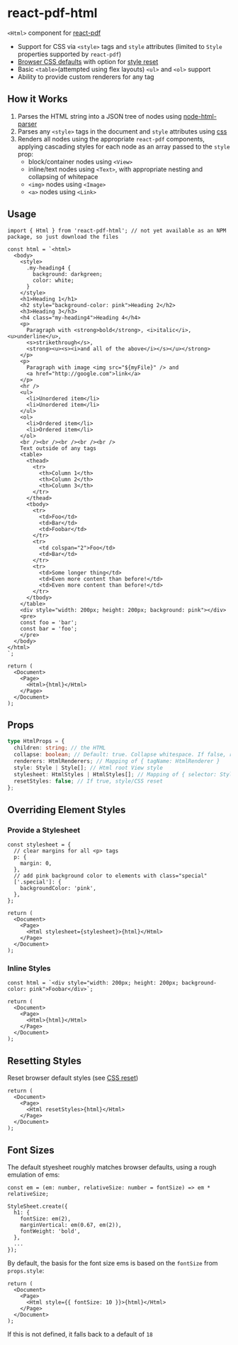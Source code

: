 # react-pdf-html

`<Html>` component for [react-pdf](https://github.com/diegomura/react-pdf/)

- Support for CSS via `<style>` tags and `style` attributes (limited to `Style` properties supported by `react-pdf`)
- [Browser CSS defaults](https://www.w3schools.com/cssref/css_default_values.asp) with option for [style reset](https://meyerweb.com/eric/tools/css/reset/)
- Basic `<table>`(attempted using flex layouts) `<ul>` and `<ol>` support
- Ability to provide custom renderers for any tag

## How it Works

1. Parses the HTML string into a JSON tree of nodes using [node-html-parser](https://github.com/taoqf/node-html-parser)
2. Parses any `<style>` tags in the document and `style` attributes using [css](https://github.com/reworkcss/css)
3. Renders all nodes using the appropriate `react-pdf` components, applying cascading styles for each node as an array passed to the `style` prop:
    - block/container nodes using `<View>`
    - inline/text nodes using `<Text>`, with appropriate nesting and collapsing of whitepace
    - `<img>` nodes using `<Image>`
    - `<a>` nodes using `<Link>`

## Usage

```tsx
import { Html } from 'react-pdf-html'; // not yet available as an NPM package, so just download the files

const html = `<html>
  <body>
    <style>
      .my-heading4 {
        background: darkgreen;
        color: white;
      }
    </style>
    <h1>Heading 1</h1>
    <h2 style="background-color: pink">Heading 2</h2>
    <h3>Heading 3</h3>
    <h4 class="my-heading4">Heading 4</h4>
    <p>
      Paragraph with <strong>bold</strong>, <i>italic</i>, <u>underline</u>,
      <s>strikethrough</s>,
      <strong><u><s><i>and all of the above</i></s></u></strong>
    </p>
    <p>
      Paragraph with image <img src="${myFile}" /> and
      <a href="http://google.com">link</a>
    </p>
    <hr />
    <ul>
      <li>Unordered item</li>
      <li>Unordered item</li>
    </ul>
    <ol>
      <li>Ordered item</li>
      <li>Ordered item</li>
    </ol>
    <br /><br /><br /><br /><br />
    Text outside of any tags
    <table>
      <thead>
        <tr>
          <th>Column 1</th>
          <th>Column 2</th>
          <th>Column 3</th>
        </tr>
      </thead>
      <tbody>
        <tr>
          <td>Foo</td>
          <td>Bar</td>
          <td>Foobar</td>
        </tr>
        <tr>
          <td colspan="2">Foo</td>
          <td>Bar</td>
        </tr>
        <tr>
          <td>Some longer thing</td>
          <td>Even more content than before!</td>
          <td>Even more content than before!</td>
        </tr>
      </tbody>
    </table>
    <div style="width: 200px; height: 200px; background: pink"></div>
    <pre>
    const foo = 'bar';
    const bar = 'foo';
    </pre>
  </body>
</html>
`;

return (
  <Document>
    <Page>
      <Html>{html}</Html>
    </Page>
  </Document>
);
```

## Props

```ts
type HtmlProps = {
  children: string; // the HTML
  collapse: boolean; // Default: true. Collapse whitespace. If false, render newlines as breaks
  renderers: HtmlRenderers; // Mapping of { tagName: HtmlRenderer }
  style: Style | Style[]; // Html root View style
  stylesheet: HtmlStyles | HtmlStyles[]; // Mapping of { selector: Style }
  resetStyles: false; // If true, style/CSS reset
};
```

## Overriding Element Styles

### Provide a Stylesheet

```tsx
const stylesheet = {
  // clear margins for all <p> tags
  p: {
    margin: 0, 
  },
  // add pink background color to elements with class="special"
  ['.special']: {
    backgroundColor: 'pink',
  },
};

return (
  <Document>
    <Page>
      <Html stylesheet={stylesheet}>{html}</Html>
    </Page>
  </Document>
);
```

### Inline Styles

```tsx
const html = `<div style="width: 200px; height: 200px; background-color: pink">Foobar</div>`;

return (
  <Document>
    <Page>
      <Html>{html}</Html>
    </Page>
  </Document>
);
```

## Resetting Styles

Reset browser default styles (see [CSS reset](https://meyerweb.com/eric/tools/css/reset/))

```tsx
return (
  <Document>
    <Page>
      <Html resetStyles>{html}</Html>
    </Page>
  </Document>
);
```

## Font Sizes

The default styesheet roughly matches browser defaults, using a rough emulation of ems:

```tsx
const em = (em: number, relativeSize: number = fontSize) => em * relativeSize;

StyleSheet.create({
  h1: {
    fontSize: em(2),
    marginVertical: em(0.67, em(2)),
    fontWeight: 'bold',
  },
  ...
});
```

By default, the basis for the font size ems is based on the `fontSize` from `props.style`:

```tsx
return (
  <Document>
    <Page>
      <Html style={{ fontSize: 10 }}>{html}</Html>
    </Page>
  </Document>
);
```

If this is not defined, it falls back to a default of `18`
